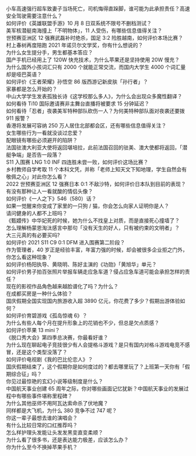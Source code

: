 小车高速强行超车致妻子当场死亡，司机悔得直跺脚，谁可能为此承担责任？高速安全驾驶需要注意什么？  
如何评价《英雄联盟手游》10 月 8 日双系统不限号不删档测试？  
美军核潜艇南海撞上「不明物体」，11 人受伤，有哪些信息值得关注？  
世预赛亚洲区 12 强赛武磊补时绝杀，国足 3:2 险胜越南，如何评价本场比赛？  
村上春树再度陪跑 2021 年诺贝尔文学奖，你有什么想说的？  
为什么女生提分手，男生都基本答应？  
国产手机已经用上了 120W 快充技术，为什么苹果还是坚持使用 20W 慢充？  
为什么国外小孩词汇只有 2000 个就能正常交流，而国内大学生 4000 个词汇量却是哑巴英语？  
如何评价《王者荣耀》孙悟空 86 版西游记新皮肤「孙行者」？  
家暴都是怎么开始的？  
中山大学学生发表孤独长诗《这学校那么多人》，为什么会出现众多魔性翻译？  
如何看待 Ti10 国际邀请赛非主舞台直播将被要求 15 分钟延迟？  
如何看待「忍者」夜袭美军特种部队砍伤一人？为何美特种部队面对夜袭还要拨 911 报警？  
香港将发展可容纳 250 万人居住北部都会区，还有哪些信息值得关注？  
女生哪些行为一看就没谈过恋爱？  
配眼镜有哪些必须避开的陷阱？  
法国驻澳大利亚大使将返回堪培拉，此前法国召回的驻美、澳大使都将返回，「潜艇争端」是否告一段落？  
S11 入围赛 LNG 1:0 INF 四连胜未尝一败，如何评价这场比赛？  
乡村教师自学考取 11 个本科文凭，并称「老师上知天文下知地理，学生自然会有敬佩之心」对此你怎么看？  
2022 世预赛亚洲区 12 强赛日本 0:1 不敌沙特，如何评价日本队到目前的表现？  
有没有那种让人一看就酸的情侣头像？  
如何评价《一人之下》546（580）话？  
如果一觉醒来你变成了家里的一只狗 / 猫，你会怎么向家人证明你是人？  
请问健身的人都不上班吗？  
《甄嬛传》中华妃死的时候，她为什么不找皇上对质，而是直接死心撞墙了？  
怎么理解杨蒙恩淘汰感言中那句「没有天生的好人，只有被约束的文明者」？  
大三元真的有必要买吗?  
如何评价 2021 S11 C9 0:1 DFM 进入围赛第二阶段？  
作为管理者，40 岁正是经验丰富，年富力强的时候，却会被很多企业拒之门外，你怎么看这种现象？  
如何评价杨阳执导、黄晓明、陈好主演的《功勋》「黄旭华」单元？  
如何评价男子拍百张照片举报车辆走应急车道？侵占应急车道可能会承担怎样的责任？  
现在的影视作品角色越来越脸谱化了吗？为什么？  
在成都买房是一种什么体验？  
国庆假期全国实现国内旅游收入超 3890 亿元，你花费了多少？假期出游体验如何？  
如何评价育碧游戏《孤岛惊魂 6》？  
为什么有些人每个月在提升形象上的花销也不少，但总是欠点质感？  
如何评价苹果 13 mini？  
《脱口秀大会》第四季总决赛，你最看好谁？  
为什么现在聊起电子竞技很少有人会提格斗游戏？是只有国内对格斗游戏电竞不感冒，还是这个类型没落了？  
如何评价电视剧《我的巴比伦恋人》？  
国庆假期结束了，这个假期你是如何度过的？都去哪里玩了？上班第一天你有「假期综合征」吗？  
你见过最惊艳的玄幻小说等级制度是什么？  
中国航天事业创建 65 周年之际，你对哪些画面记忆犹新？中国航天事业的发展过程中有哪些事件堪称里程碑？  
为什么其他巫师不用阿瓦达索命杀了伏地魔？  
同样都是大飞机，为什么 380 竞争不过 747 呢？  
你这一辈子最想去谁的演唱会？  
有什么比较日常的口红推荐吗？  
怎么样护理头发能让头发发黑变直变柔顺？  
为什么看了很多书，还是表达能力极差，应该怎么办？  
你为什么至今不换掉苹果手机？  

